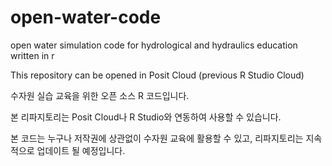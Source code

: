 # open-water-code
open water simulation code for hydrological and hydraulics education written in r

This repository can be opened in Posit Cloud (previous R Studio Cloud)

수자원 실습 교육을 위한 오픈 소스 R 코드입니다.

본 리파지토리는 Posit Cloud나 R Studio와 연동하여 사용할 수 있습니다.

본 코드는 누구나 저작권에 상관없이 수자원 교육에 활용할 수 있고, 리파지토리는 지속적으로 업데이트 될 예정입니다.

